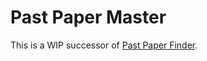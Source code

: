 # Past Paper Master

This is a WIP successor of [Past Paper Finder](https://github.com/SCIEDEV/PastPaperFinder).